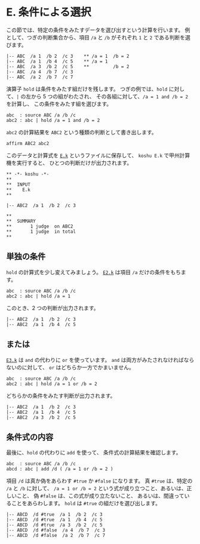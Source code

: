 # E. 条件による選択


この節では、特定の条件をみたすデータを選び出すという計算を行います。
例として、つぎの判断集合から、項目 `/a` と `/b`
がそれぞれ `1` と `2` である判断を選びます。

``` text
|-- ABC  /a 1  /b 2  /c 3    ** /a = 1  /b = 2
|-- ABC  /a 1  /b 4  /c 5    ** /a = 1
|-- ABC  /a 3  /b 2  /c 5    **         /b = 2
|-- ABC  /a 4  /b 7  /c 3
|-- ABC  /a 2  /b 7  /c 7
```

演算子 `hold` は条件をみたす組だけを残します。
つぎの例では、`hold` に対して、`|` の左から 5 つの組がわたされ、
その各組に対して、`/a = 1 and /b = 2` を計算し、
この条件をみたす組を選びます。

``` text
abc  : source ABC /a /b /c
abc2 : abc | hold /a = 1 and /b = 2
```

`abc2` の計算結果を `ABC2` という種類の判断として書き出します。

``` text
affirm ABC2 abc2
```

このデータと計算式を [`E.k`][E.k] というファイルに保存して、
`koshu E.k` で甲州計算機を実行すると、
ひとつの判断だけが出力されます。

``` text
** -*- koshu -*-
**  
**  INPUT
**    E.k
**    

|-- ABC2  /a 1  /b 2  /c 3

**  
**  SUMMARY
**       1 judge  on ABC2
**       1 judge  in total
**
```


## 単独の条件

`hold` の計算式を少し変えてみましょう。
[`E2.k`][E2.k] は項目 `/a` だけの条件をもちます。

``` text
abc  : source ABC /a /b /c
abc2 : abc | hold /a = 1
```

このとき、2 つの判断が出力されます。

``` text
|-- ABC2  /a 1  /b 2  /c 3
|-- ABC2  /a 1  /b 4  /c 5
```


## または

[`E3.k`][E3.k] は `and` の代わりに `or` を使っています。
`and` は両方がみたされなければならないのに対して、
`or` はどちらか一方でかまいません。

``` text
abc  : source ABC /a /b /c
abc2 : abc | hold /a = 1 or /b = 2
```

どちらかの条件をみたす判断が出力されます。

``` text
|-- ABC2  /a 1  /b 2  /c 3
|-- ABC2  /a 1  /b 4  /c 5
|-- ABC2  /a 3  /b 2  /c 5
```


## 条件式の内容

最後に、`hold` の代わりに `add` を使って、
条件式の計算結果を確認します。

``` text
abc  : source ABC /a /b /c
abcd : abc | add /d ( /a = 1 or /b = 2 )
```

項目 `/d` は真か偽をあらわす
`#true` か `#false` になります。
真 `#true` は、特定の `/a` と `/b` に対して、
`/a = 1 or /b = 2` という式が成り立つこと、あるいは、正しいこと、
偽 `#false` は、この式が成り立たないこと、
あるいは、間違っていることをあらわします。
`hold` は `#true` の組だけを選び出します。

``` text
|-- ABCD  /d #true  /a 1  /b 2  /c 3
|-- ABCD  /d #true  /a 1  /b 4  /c 5
|-- ABCD  /d #true  /a 3  /b 2  /c 5
|-- ABCD  /d #false  /a 4  /b 7  /c 3
|-- ABCD  /d #false  /a 2  /b 7  /c 7
```


[E.k]:  https://github.com/seinokatsuhiro/abc-of-koshucode/blob/master/draft/section/E/E.k
[E2.k]: https://github.com/seinokatsuhiro/abc-of-koshucode/blob/master/draft/section/E/E2.k
[E3.k]: https://github.com/seinokatsuhiro/abc-of-koshucode/blob/master/draft/section/E/E3.k
[E4.k]: https://github.com/seinokatsuhiro/abc-of-koshucode/blob/master/draft/section/E/E4.k

